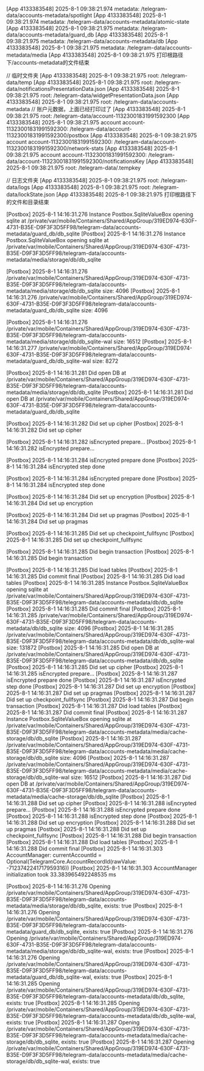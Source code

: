 [App 4133383548] 2025-8-1 09:38:21.974 metadata: /telegram-data/accounts-metadata/spotlight
[App 4133383548] 2025-8-1 09:38:21.974 metadata: /telegram-data/accounts-metadata/atomic-state
[App 4133383548] 2025-8-1 09:38:21.975 metadata: /telegram-data/accounts-metadata/guard_db
[App 4133383548] 2025-8-1 09:38:21.975 metadata: /telegram-data/accounts-metadata/db
[App 4133383548] 2025-8-1 09:38:21.975 metadata: /telegram-data/accounts-metadata/media
[App 4133383548] 2025-8-1 09:38:21.975 打印根路径下/accounts-metadata的文件结束

// 临时文件夹
[App 4133383548] 2025-8-1 09:38:21.975 root: /telegram-data/temp
[App 4133383548] 2025-8-1 09:38:21.975 root: /telegram-data/notificationsPresentationData.json
[App 4133383548] 2025-8-1 09:38:21.975 root: /telegram-data/widgetPresentationData.json
[App 4133383548] 2025-8-1 09:38:21.975 root: /telegram-data/accounts-metadata
    // 账户元数据，上面已经打印过了
[App 4133383548] 2025-8-1 09:38:21.975 root: /telegram-data/account-11323001831991592300
    [App 4133383548] 2025-8-1 09:38:21.975 account account-11323001831991592300: /telegram-data/account-11323001831991592300/postbox
    [App 4133383548] 2025-8-1 09:38:21.975 account account-11323001831991592300: /telegram-data/account-11323001831991592300/network-stats
    [App 4133383548] 2025-8-1 09:38:21.975 account account-11323001831991592300: /telegram-data/account-11323001831991592300/notificationsKey
[App 4133383548] 2025-8-1 09:38:21.975 root: /telegram-data/.tempkey

// 日志文件夹
[App 4133383548] 2025-8-1 09:38:21.975 root: /telegram-data/logs
[App 4133383548] 2025-8-1 09:38:21.975 root: /telegram-data/lockState.json
[App 4133383548] 2025-8-1 09:38:21.975 打印根路径下的文件和目录结束








[Postbox] 2025-8-1 14:16:31.276 Instance Postbox.SqliteValueBox opening sqlite at /private/var/mobile/Containers/Shared/AppGroup/319ED974-630F-4731-B35E-D9F3F3D5FF98/telegram-data/accounts-metadata/guard_db/db_sqlite
[Postbox] 2025-8-1 14:16:31.276 Instance Postbox.SqliteValueBox opening sqlite at /private/var/mobile/Containers/Shared/AppGroup/319ED974-630F-4731-B35E-D9F3F3D5FF98/telegram-data/accounts-metadata/media/storage/db/db_sqlite

[Postbox] 2025-8-1 14:16:31.276 /private/var/mobile/Containers/Shared/AppGroup/319ED974-630F-4731-B35E-D9F3F3D5FF98/telegram-data/accounts-metadata/media/storage/db/db_sqlite size: 4096
[Postbox] 2025-8-1 14:16:31.276 /private/var/mobile/Containers/Shared/AppGroup/319ED974-630F-4731-B35E-D9F3F3D5FF98/telegram-data/accounts-metadata/guard_db/db_sqlite size: 4096

[Postbox] 2025-8-1 14:16:31.276 /private/var/mobile/Containers/Shared/AppGroup/319ED974-630F-4731-B35E-D9F3F3D5FF98/telegram-data/accounts-metadata/media/storage/db/db_sqlite-wal size: 16512
[Postbox] 2025-8-1 14:16:31.277 /private/var/mobile/Containers/Shared/AppGroup/319ED974-630F-4731-B35E-D9F3F3D5FF98/telegram-data/accounts-metadata/guard_db/db_sqlite-wal size: 8272

[Postbox] 2025-8-1 14:16:31.281 Did open DB at /private/var/mobile/Containers/Shared/AppGroup/319ED974-630F-4731-B35E-D9F3F3D5FF98/telegram-data/accounts-metadata/media/storage/db/db_sqlite
[Postbox] 2025-8-1 14:16:31.281 Did open DB at /private/var/mobile/Containers/Shared/AppGroup/319ED974-630F-4731-B35E-D9F3F3D5FF98/telegram-data/accounts-metadata/guard_db/db_sqlite


[Postbox] 2025-8-1 14:16:31.282 Did set up cipher
[Postbox] 2025-8-1 14:16:31.282 Did set up cipher

[Postbox] 2025-8-1 14:16:31.282 isEncrypted prepare...
[Postbox] 2025-8-1 14:16:31.282 isEncrypted prepare...

[Postbox] 2025-8-1 14:16:31.284 isEncrypted prepare done
[Postbox] 2025-8-1 14:16:31.284 isEncrypted step done

[Postbox] 2025-8-1 14:16:31.284 isEncrypted prepare done
[Postbox] 2025-8-1 14:16:31.284 isEncrypted step done

[Postbox] 2025-8-1 14:16:31.284 Did set up encryption
[Postbox] 2025-8-1 14:16:31.284 Did set up encryption

[Postbox] 2025-8-1 14:16:31.284 Did set up pragmas
[Postbox] 2025-8-1 14:16:31.284 Did set up pragmas

[Postbox] 2025-8-1 14:16:31.285 Did set up checkpoint_fullfsync
[Postbox] 2025-8-1 14:16:31.285 Did set up checkpoint_fullfsync

[Postbox] 2025-8-1 14:16:31.285 Did begin transaction
[Postbox] 2025-8-1 14:16:31.285 Did begin transaction

[Postbox] 2025-8-1 14:16:31.285 Did load tables
[Postbox] 2025-8-1 14:16:31.285 Did commit final
[Postbox] 2025-8-1 14:16:31.285 Did load tables
[Postbox] 2025-8-1 14:16:31.285 Instance Postbox.SqliteValueBox opening sqlite at /private/var/mobile/Containers/Shared/AppGroup/319ED974-630F-4731-B35E-D9F3F3D5FF98/telegram-data/accounts-metadata/db/db_sqlite
[Postbox] 2025-8-1 14:16:31.285 Did commit final
[Postbox] 2025-8-1 14:16:31.285 /private/var/mobile/Containers/Shared/AppGroup/319ED974-630F-4731-B35E-D9F3F3D5FF98/telegram-data/accounts-metadata/db/db_sqlite size: 4096
[Postbox] 2025-8-1 14:16:31.285 /private/var/mobile/Containers/Shared/AppGroup/319ED974-630F-4731-B35E-D9F3F3D5FF98/telegram-data/accounts-metadata/db/db_sqlite-wal size: 131872
[Postbox] 2025-8-1 14:16:31.285 Did open DB at /private/var/mobile/Containers/Shared/AppGroup/319ED974-630F-4731-B35E-D9F3F3D5FF98/telegram-data/accounts-metadata/db/db_sqlite
[Postbox] 2025-8-1 14:16:31.285 Did set up cipher
[Postbox] 2025-8-1 14:16:31.285 isEncrypted prepare...
[Postbox] 2025-8-1 14:16:31.287 isEncrypted prepare done
[Postbox] 2025-8-1 14:16:31.287 isEncrypted step done
[Postbox] 2025-8-1 14:16:31.287 Did set up encryption
[Postbox] 2025-8-1 14:16:31.287 Did set up pragmas
[Postbox] 2025-8-1 14:16:31.287 Did set up checkpoint_fullfsync
[Postbox] 2025-8-1 14:16:31.287 Did begin transaction
[Postbox] 2025-8-1 14:16:31.287 Did load tables
[Postbox] 2025-8-1 14:16:31.287 Did commit final
[Postbox] 2025-8-1 14:16:31.287 Instance Postbox.SqliteValueBox opening sqlite at /private/var/mobile/Containers/Shared/AppGroup/319ED974-630F-4731-B35E-D9F3F3D5FF98/telegram-data/accounts-metadata/media/cache-storage/db/db_sqlite
[Postbox] 2025-8-1 14:16:31.287 /private/var/mobile/Containers/Shared/AppGroup/319ED974-630F-4731-B35E-D9F3F3D5FF98/telegram-data/accounts-metadata/media/cache-storage/db/db_sqlite size: 4096
[Postbox] 2025-8-1 14:16:31.287 /private/var/mobile/Containers/Shared/AppGroup/319ED974-630F-4731-B35E-D9F3F3D5FF98/telegram-data/accounts-metadata/media/cache-storage/db/db_sqlite-wal size: 16512
[Postbox] 2025-8-1 14:16:31.287 Did open DB at /private/var/mobile/Containers/Shared/AppGroup/319ED974-630F-4731-B35E-D9F3F3D5FF98/telegram-data/accounts-metadata/media/cache-storage/db/db_sqlite
[Postbox] 2025-8-1 14:16:31.288 Did set up cipher
[Postbox] 2025-8-1 14:16:31.288 isEncrypted prepare...
[Postbox] 2025-8-1 14:16:31.288 isEncrypted prepare done
[Postbox] 2025-8-1 14:16:31.288 isEncrypted step done
[Postbox] 2025-8-1 14:16:31.288 Did set up encryption
[Postbox] 2025-8-1 14:16:31.288 Did set up pragmas
[Postbox] 2025-8-1 14:16:31.288 Did set up checkpoint_fullfsync
[Postbox] 2025-8-1 14:16:31.288 Did begin transaction
[Postbox] 2025-8-1 14:16:31.288 Did load tables
[Postbox] 2025-8-1 14:16:31.288 Did commit final
[Postbox] 2025-8-1 14:16:31.303 AccountManager: currentAccountId = Optional(TelegramCore.AccountRecordId(rawValue: -7123742241717959316))
[Postbox] 2025-8-1 14:16:31.303 AccountManager initialization took 33.383965492248535 ms






[Postbox] 2025-8-1 14:16:31.276 Opening /private/var/mobile/Containers/Shared/AppGroup/319ED974-630F-4731-B35E-D9F3F3D5FF98/telegram-data/accounts-metadata/media/storage/db/db_sqlite, exists: true
[Postbox] 2025-8-1 14:16:31.276 Opening /private/var/mobile/Containers/Shared/AppGroup/319ED974-630F-4731-B35E-D9F3F3D5FF98/telegram-data/accounts-metadata/guard_db/db_sqlite, exists: true
[Postbox] 2025-8-1 14:16:31.276 Opening /private/var/mobile/Containers/Shared/AppGroup/319ED974-630F-4731-B35E-D9F3F3D5FF98/telegram-data/accounts-metadata/media/storage/db/db_sqlite-wal, exists: true
[Postbox] 2025-8-1 14:16:31.276 Opening /private/var/mobile/Containers/Shared/AppGroup/319ED974-630F-4731-B35E-D9F3F3D5FF98/telegram-data/accounts-metadata/guard_db/db_sqlite-wal, exists: true
[Postbox] 2025-8-1 14:16:31.285 Opening /private/var/mobile/Containers/Shared/AppGroup/319ED974-630F-4731-B35E-D9F3F3D5FF98/telegram-data/accounts-metadata/db/db_sqlite, exists: true
[Postbox] 2025-8-1 14:16:31.285 Opening /private/var/mobile/Containers/Shared/AppGroup/319ED974-630F-4731-B35E-D9F3F3D5FF98/telegram-data/accounts-metadata/db/db_sqlite-wal, exists: true
[Postbox] 2025-8-1 14:16:31.287 Opening /private/var/mobile/Containers/Shared/AppGroup/319ED974-630F-4731-B35E-D9F3F3D5FF98/telegram-data/accounts-metadata/media/cache-storage/db/db_sqlite, exists: true
[Postbox] 2025-8-1 14:16:31.287 Opening /private/var/mobile/Containers/Shared/AppGroup/319ED974-630F-4731-B35E-D9F3F3D5FF98/telegram-data/accounts-metadata/media/cache-storage/db/db_sqlite-wal, exists: true
